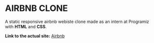 # AIRBNB CLONE

A static responsive airbnb webiste clone made as an intern at Programiz with **HTML** and **CSS**.

**Link to the actual site:** [Airbnb](https://www.airbnb.com/rooms/14411737?adults=1&category_tag=Tag%3A8538&enable_m3_private_room=true&search_mode=flex_destinations_search&check_in=2023-08-04&check_out=2023-08-05&source_impression_id=p3_1690866401_5%2F1jGQDowpL5VV%2B2&previous_page_section_name=1000&federated_search_id=e952910f-4fd0-493f-974b-bffd1f0f2d30&guests=1)
